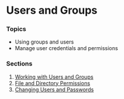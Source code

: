 # Users and Groups

### Topics

- Using groups and users
- Manage user credentials and permissions

### Sections

1. [Working with Users and Groups](users-groups.md)
1. [File and Directory Permissions](permissions.md)
1. [Changing Users and Passwords](users-credentials.md)

